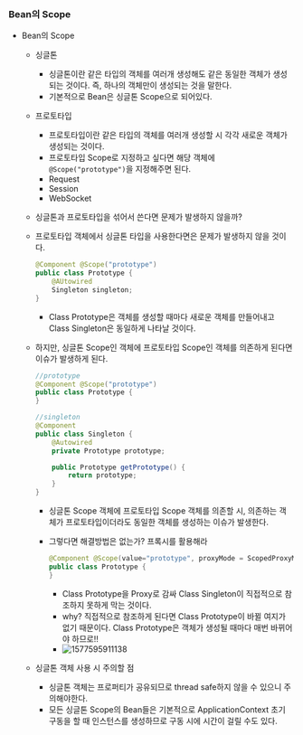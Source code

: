 ### Bean의 Scope

- Bean의 Scope

  - 싱글톤

    - 싱글톤이란 같은 타입의 객체를 여러개 생성해도 같은 동일한 객체가 생성되는 것이다. 즉, 하나의 객체만이 생성되는 것을 말한다.
    - 기본적으로 Bean은 싱글톤 Scope으로 되어있다.

  - 프로토타입

    - 프로토타입이란 같은 타입의 객체를 여러개 생성할 시 각각 새로운 객체가 생성되는 것이다.
    - 프로토타입 Scope로 지정하고 싶다면 해당 객체에 `@Scope("prototype")`을 지정해주면 된다.
    - Request
    - Session
    - WebSocket

  -   싱글톤과 프로토타입을 섞어서 쓴다면 문제가 발생하지 않을까?

    - 프로토타입 객체에서 싱글톤 타입을 사용한다면은 문제가 발생하지 않을 것이다.

      ```java
      @Component @Scope("prototype")
      public class Prototype {
          @AUtowired
          Singleton singleton;
      }
      ```

      - Class Prototype은 객체를 생성할 때마다 새로운 객체를 만들어내고 Class Singleton은 동일하게 나타날 것이다.

    - 하지만, 싱글톤 Scope인 객체에 프로토타입 Scope인 객체를 의존하게 된다면 이슈가 발생하게 된다.

      ```java
      //prototype
      @Component @Scope("prototype")
      public class Prototype {
      }
      
      //singleton
      @Component
      public class Singleton {
          @Autowired
          private Prototype prototype;
      
          public Prototype getPrototype() {
              return prototype;
          }
      }
      ```

      - 싱글톤 Scope 객체에 프로토타입 Scope 객체를 의존할 시, 의존하는 객체가 프로토타입이더라도 동일한 객체를 생성하는 이슈가 발생한다.

      - 그렇다면 해결방법은 없는가? 프록시를 활용해라

        ```java
        @Component @Scope(value="prototype", proxyMode = ScopedProxyMode.TARGET_CLASS)
        public class Prototype {
        }
        ```

        - Class Prototype을 Proxy로 감싸 Class Singleton이 직접적으로 참조하지 못하게 막는 것이다.
        - why? 직접적으로 참조하게 된다면 Class Prototype이 바뀔 여지가 없기 때문이다. Class Prototype은 객체가 생성될 때마다 매번 바뀌어야 하므로!!
        - ![1577595911138](C:\Users\user\AppData\Roaming\Typora\typora-user-images\1577595911138.png)

  - 싱글톤 객체 사용 시 주의할 점

    - 싱글톤 객체는 프로퍼티가 공유되므로 thread safe하지 않을 수 있으니 주의해야한다.
    - 모든 싱글톤 Scope의 Bean들은 기본적으로 ApplicationContext 초기 구동을 할 때 인스턴스를 생성하므로 구동 시에 시간이 걸릴 수도 있다.

